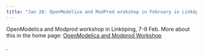 ```yaml
---
title: "Jan 28: OpenModelica and ModProd wrokshop in February in Linköping"
---
```

OpenModelica and Modprod workshop in Linköping, 7-9 Feb. More about this in the home page: <a href="http://www.modprod.liu.se/?l=en" target="_self">OpenModelica and Modprod&nbsp;Workshop</a>

<span style="text-decoration: underline;"><strong>&nbsp;</strong></span>
